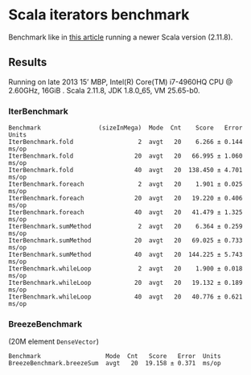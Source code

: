# Scala iterators benchmark

Benchmark like in [this article][sml-article] running a newer Scala version (2.11.8).

[sml-article]: http://www.scalaformachinelearning.com/2013/06/comparative-performance-of-scala.html


## Results
Running on late 2013 15’ MBP, Intel(R) Core(TM) i7-4960HQ CPU @ 2.60GHz, 16GiB .
Scala 2.11.8, JDK 1.8.0_65, VM 25.65-b0.

### IterBenchmark
```
Benchmark                (sizeInMega)  Mode  Cnt    Score   Error  Units
IterBenchmark.fold                  2  avgt   20    6.266 ± 0.144  ms/op
IterBenchmark.fold                 20  avgt   20   66.995 ± 1.060  ms/op
IterBenchmark.fold                 40  avgt   20  138.450 ± 4.701  ms/op
IterBenchmark.foreach               2  avgt   20    1.901 ± 0.025  ms/op
IterBenchmark.foreach              20  avgt   20   19.220 ± 0.406  ms/op
IterBenchmark.foreach              40  avgt   20   41.479 ± 1.325  ms/op
IterBenchmark.sumMethod             2  avgt   20    6.364 ± 0.259  ms/op
IterBenchmark.sumMethod            20  avgt   20   69.025 ± 0.733  ms/op
IterBenchmark.sumMethod            40  avgt   20  144.225 ± 5.743  ms/op
IterBenchmark.whileLoop             2  avgt   20    1.900 ± 0.018  ms/op
IterBenchmark.whileLoop            20  avgt   20   19.132 ± 0.189  ms/op
IterBenchmark.whileLoop            40  avgt   20   40.776 ± 0.621  ms/op
```

### BreezeBenchmark
(20M element `DenseVector`)
```
Benchmark                  Mode  Cnt   Score   Error  Units
BreezeBenchmark.breezeSum  avgt   20  19.158 ± 0.371  ms/op
```
